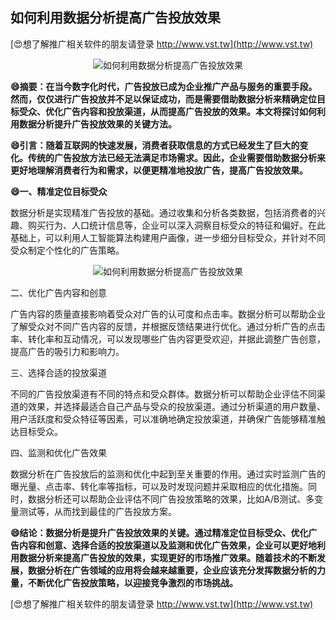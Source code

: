 ## **如何利用数据分析提高广告投放效果**

[😍想了解推广相关软件的朋友请登录 http://www.vst.tw](http://www.vst.tw)

 <center><img src="https://vst.tw/MP4/tuiguang/png/0.png" alt="如何利用数据分析提高广告投放效果"></center>

**😄摘要：在当今数字化时代，广告投放已成为企业推广产品与服务的重要手段。然而，仅仅进行广告投放并不足以保证成功，而是需要借助数据分析来精确定位目标受众、优化广告内容和投放渠道，从而提高广告投放的效果。本文将探讨如何利用数据分析提升广告投放效果的关键方法。**

**😄引言：随着互联网的快速发展，消费者获取信息的方式已经发生了巨大的变化。传统的广告投放方法已经无法满足市场需求。因此，企业需要借助数据分析来更好地理解消费者行为和需求，以便更精准地投放广告，提高广告投放效果。**

**😄一、精准定位目标受众**

数据分析是实现精准广告投放的基础。通过收集和分析各类数据，包括消费者的兴趣、购买行为、人口统计信息等，企业可以深入洞察目标受众的特征和偏好。在此基础上，可以利用人工智能算法构建用户画像，进一步细分目标受众，并针对不同受众制定个性化的广告策略。

 <center><img src="https://vst.tw/MP4/tuiguang/png/0.png" alt="如何利用数据分析提高广告投放效果"></center>

二、优化广告内容和创意

广告内容的质量直接影响着受众对广告的认可度和点击率。数据分析可以帮助企业了解受众对不同广告内容的反馈，并根据反馈结果进行优化。通过分析广告的点击率、转化率和互动情况，可以发现哪些广告内容更受欢迎，并据此调整广告创意，提高广告的吸引力和影响力。

三、选择合适的投放渠道

不同的广告投放渠道有不同的特点和受众群体。数据分析可以帮助企业评估不同渠道的效果，并选择最适合自己产品与受众的投放渠道。通过分析渠道的用户数量、用户活跃度和受众特征等因素，可以准确地确定投放渠道，并确保广告能够精准触达目标受众。

四、监测和优化广告效果

数据分析在广告投放后的监测和优化中起到至关重要的作用。通过实时监测广告的曝光量、点击率、转化率等指标，可以及时发现问题并采取相应的优化措施。同时，数据分析还可以帮助企业评估不同广告投放策略的效果，比如A/B测试、多变量测试等，从而找到最佳的广告投放方案。

**😄结论：数据分析是提升广告投放效果的关键。通过精准定位目标受众、优化广告内容和创意、选择合适的投放渠道以及监测和优化广告效果，企业可以更好地利用数据分析来提高广告投放的效果，实现更好的市场推广效果。随着技术的不断发展，数据分析在广告领域的应用将会越来越重要，企业应该充分发挥数据分析的力量，不断优化广告投放策略，以迎接竞争激烈的市场挑战。**

[😍想了解推广相关软件的朋友请登录 http://www.vst.tw](http://www.vst.tw)



